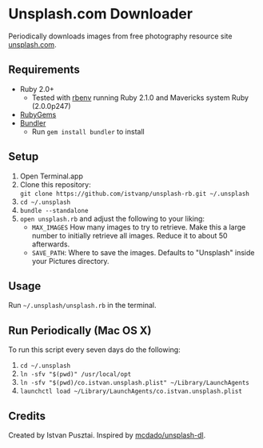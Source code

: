 # Unsplash.com Downloader
Periodically downloads images from free photography resource site [unsplash.com](unsplash.com).

## Requirements
- Ruby 2.0+
  - Tested with [rbenv](https://github.com/sstephenson/rbenv) running Ruby 2.1.0 and Mavericks system Ruby (2.0.0p247)
- [RubyGems](http://rubygems.org/)
- [Bundler](https://github.com/bundler/bundler/)
  - Run `gem install bundler` to install

## Setup
1. Open Terminal.app
2. Clone this repository:  
   `git clone https://github.com/istvanp/unsplash-rb.git ~/.unsplash`
3. `cd ~/.unsplash`
4. `bundle --standalone`
5. `open unsplash.rb` and adjust the following to your liking:  
   * `MAX_IMAGES` How many images to try to retrieve. Make this a large number to initially retrieve all images. Reduce it to about 50 afterwards.  
   * `SAVE_PATH`: Where to save the images. Defaults to "Unsplash" inside your Pictures directory.
   
## Usage
Run `~/.unsplash/unsplash.rb` in the terminal.
   
## Run Periodically (Mac OS X)
To run this script every seven days do the following:

1. `cd ~/.unsplash`
2. `ln -sfv "$(pwd)" /usr/local/opt`
3. `ln -sfv "$(pwd)/co.istvan.unsplash.plist" ~/Library/LaunchAgents`
4. `launchctl load ~/Library/LaunchAgents/co.istvan.unsplash.plist`

## Credits
Created by Istvan Pusztai. Inspired by [mcdado/unsplash-dl](https://github.com/mcdado/unsplash-dl).
